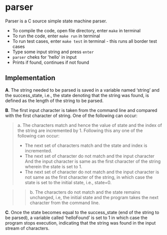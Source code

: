 parser
=========

Parser is a C source simple state machine parser.

 - To compile the code, open file directory, enter `make` in terminal
 - To run the code, enter `make run` in terminal
 - To run test cases, enter `make test` in terminal - this runs all border test cases
 - Type some input string and press `enter`
 - `parser` cheks for 'hello' in input 
 - Prints if found, continues if not found
   
  
Implementation
--------------
**A**.	The string needed to be parsed is saved in a variable named ‘string’ and the success_state, i.e., the state denoting that the string was found, is defined as the length of the string to be parsed. 

**B**.	The first input character is taken from the command line and compared with the first character of string. One of the following can occur:
>a.	The characters match and hence the value of state and the index of the string are incremented by 1. Following this any one of the following can occur:
>* 	The next set of characters match and the state and index is incremented.
>* 	The next set of character do not match and the input character 
And the input character is same as the first character of the string wherein the state is set to 1.
>*	The next set of character do not match and the input character is not same as the first character of the string, in which case the state is set to the initial state, i.e., state=0.

>>b.	The characters do not match and the state remains unchanged, i.e, the initial state and the program takes the next character from the command line.

**C**.	Once the state becomes equal to the success_state (end of the string to be parsed), a variable called ‘helloFound’ is set to 1 in which case the program stops execution, indicating that the string was found in the input stream of characters.
